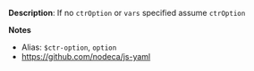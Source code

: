 __Description__: If no `ctrOption` or `vars` specified assume `ctrOption`

__Notes__

+ Alias: `$ctr-option`, `option`
+ https://github.com/nodeca/js-yaml